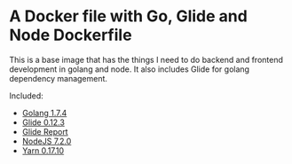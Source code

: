 A Docker file with Go, Glide and Node Dockerfile
===============================================

This is a base image that has the things I need to do backend and frontend development in golang and node. It also includes Glide for golang dependency management.

Included:
* [Golang 1.7.4](https://golang.org/)
* [Glide 0.12.3](https://github.com/Masterminds/glide)
* [Glide Report](https://github.com/Masterminds/glide-report)
* [NodeJS 7.2.0](https://nodejs.org/en/)
* [Yarn 0.17.10](https://yarnpkg.com/)

